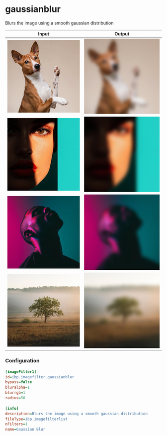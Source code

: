 # gaussianblur

Blurs the image using a smooth gaussian distribution

| Input | Output |
|--------|--------|
| ![dog](../assets/img_in/dog.jpg) | ![dog_gaussianblur](../assets/img_out/dog_gaussianblur.jpg) |
| ![female](../assets/img_in/female.jpg) | ![female_gaussianblur](../assets/img_out/female_gaussianblur.jpg) |
| ![male](../assets/img_in/male.jpg) | ![male_gaussianblur](../assets/img_out/male_gaussianblur.jpg) |
| ![tree](../assets/img_in/tree.jpg) | ![tree_gaussianblur](../assets/img_out/tree_gaussianblur.jpg) |

### Configuration

```ini
[imageFilter1]
id=ibp.imagefilter.gaussianblur
bypass=false
bluralpha=1
blurrgb=1
radius=50

[info]
description=Blurs the image using a smooth gaussian distribution
fileType=ibp.imagefilterlist
nFilters=1
name=Gaussian Blur


```
